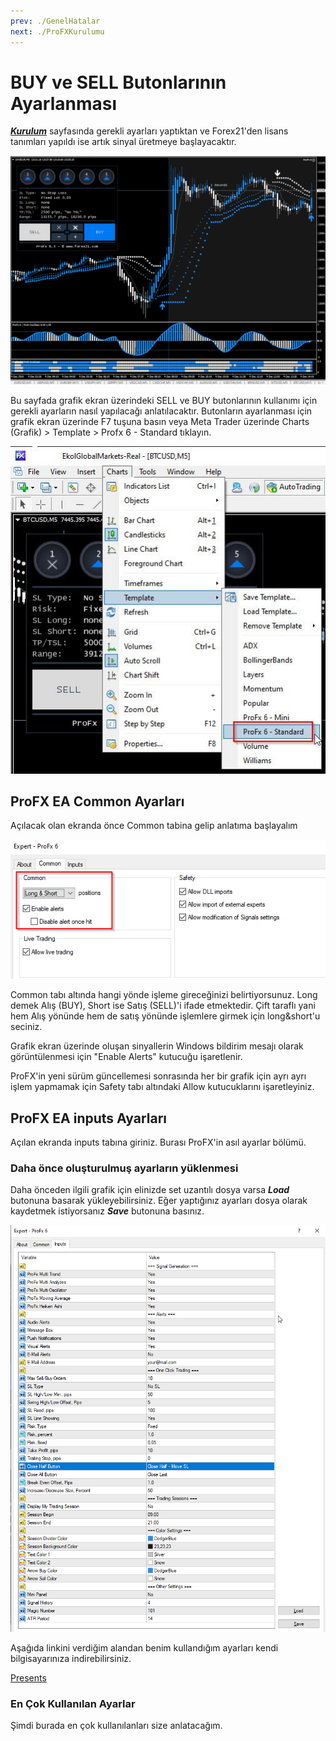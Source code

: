 ```yaml
---
prev: ./GenelHatalar
next: ./ProFXKurulumu
---
```

# BUY ve SELL Butonlarının Ayarlanması

[***Kurulum***](./ProFX/ProFXKurulumu) sayfasında gerekli ayarları yaptıktan ve Forex21'den lisans tanımları yapıldı ise artık sinyal üretmeye başlayacaktır. 

<p align="center">

![Kazanç Artırma Ekranı örnek](../img/profx-ilk-hali.png "Forex'te başarının sırrı ProFX")

</p>

Bu sayfada grafik ekran üzerindeki SELL ve BUY butonlarının kullanımı için gerekli ayarların nasıl yapılacağı anlatılacaktır. Butonların ayarlanması için grafik ekran üzerinde F7 tuşuna basın veya Meta Trader üzerinde Charts (Grafik) > Template > Profx 6 - Standard tıklayın.

![ProFX Ayarlarına Ulaşmak için](../img/profx-template-ekleme.jpg)

## ProFX EA Common Ayarları

Açılacak olan ekranda önce Common tabina gelip anlatıma başlayalım

![ProFX Common Ayarları](../img/Profx-Common-Ayarları.png)

Common tabı altında hangi yönde işleme gireceğinizi belirtiyorsunuz. Long demek Alış (BUY), Short ise Satış (SELL)'i ifade etmektedir. Çift taraflı yani hem Alış yönünde hem de satış yönünde işlemlere girmek için long&short'u seciniz. 

Grafik ekran üzerinde oluşan sinyallerin Windows bildirim mesajı olarak görüntülenmesi için "Enable Alerts" kutucuğu işaretlenir.

ProFX'in yeni sürüm güncellemesi sonrasında her bir grafik için ayrı ayrı işlem yapmamak için Safety tabı altındaki Allow kutucuklarını işaretleyiniz.

## ProFX EA inputs Ayarları
Açılan ekranda inputs tabına giriniz. Burası ProFX'in asıl ayarlar bölümü. 

### Daha önce oluşturulmuş ayarların yüklenmesi
Daha önceden ilgili grafik için elinizde set uzantılı dosya varsa ***Load*** butonuna basarak yükleyebilirsiniz. Eğer yaptığınız ayarları dosya olarak kaydetmek istiyorsanız ***Save*** butonuna basınız.

![ProFX Ayar Penceresi](../img/ProFX-Ayar-Ekrani.png)

Aşağıda linkini verdiğim alandan benim kullandığım ayarları kendi bilgisayarınıza indirebilirsiniz. 

[Presents](/Presents)

### En Çok Kullanılan Ayarlar
Şimdi burada en çok kullanılanları size anlatacağım.
